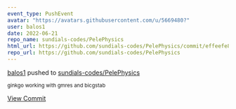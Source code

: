 ```yaml
---
event_type: PushEvent
avatar: "https://avatars.githubusercontent.com/u/5669480?"
user: balos1
date: 2022-06-21
repo_name: sundials-codes/PelePhysics
html_url: https://github.com/sundials-codes/PelePhysics/commit/effeefe8e4eefa86ae13ea29efced8308502b387
repo_url: https://github.com/sundials-codes/PelePhysics
---
```


<a href='https://github.com/balos1' target='_blank'>balos1</a> pushed to <a href='https://github.com/sundials-codes/PelePhysics' target='_blank'>sundials-codes/PelePhysics</a>

<small>ginkgo working with gmres and bicgstab</small>

<a href='https://github.com/sundials-codes/PelePhysics/commit/effeefe8e4eefa86ae13ea29efced8308502b387' target='_blank'>View Commit</a>